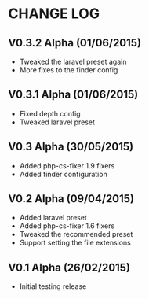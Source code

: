 CHANGE LOG
==========


## V0.3.2 Alpha (01/06/2015)

* Tweaked the laravel preset again
* More fixes to the finder config


## V0.3.1 Alpha (01/06/2015)

* Fixed depth config
* Tweaked laravel preset


## V0.3 Alpha (30/05/2015)

* Added php-cs-fixer 1.9 fixers
* Added finder configuration


## V0.2 Alpha (09/04/2015)

* Added laravel preset
* Added php-cs-fixer 1.6 fixers
* Tweaked the recommended preset
* Support setting the file extensions


## V0.1 Alpha (26/02/2015)

* Initial testing release
